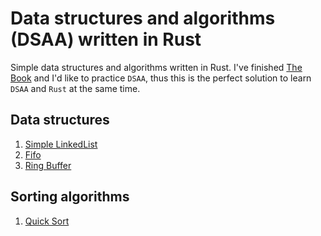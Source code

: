 # Data structures and algorithms (DSAA) written in Rust

Simple data structures and algorithms written in Rust. I've finished [The Book](https://doc.rust-lang.org/book/title-page.html) and I'd like to practice `DSAA`, thus this is the perfect solution to learn `DSAA` and `Rust` at the same time.

## Data structures
1. [Simple LinkedList](https://github.com/latzskim/rust-algo/blob/main/src/lists/simple_linked_list.rs)
2. [Fifo](https://github.com/latzskim/rust-algo/blob/main/src/lists/fifo.rs)
3. [Ring Buffer](https://github.com/latzskim/rust-algo/blob/main/src/lists/ring_buffer.rs)

## Sorting algorithms
1. [Quick Sort](https://github.com/latzskim/rust-algo/blob/main/src/sorting/quicksort.rs)
